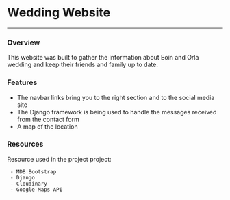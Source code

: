 

# Wedding Website

---

### Overview

This website was built to gather the information about Eoin and Orla wedding and keep their friends and family up to date.


### Features

- The navbar links bring you to the right section and to the social media site
- The Django framework is being used to handle the messages received from the contact form
- A map of the location


### Resources

Resource used in the project project:

	 - MDB Bootstrap
	 - Django
	 - Cloudinary
	 - Google Maps API




